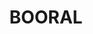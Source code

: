 ---
lastmod: '2025-04-06T06:05:20+00:00'
latitude: -32.417598
layout: suburb
longitude: 152.002451
postcode: '2425'
state: NSW
title: BOORAL
url: /nsw/booral/
---